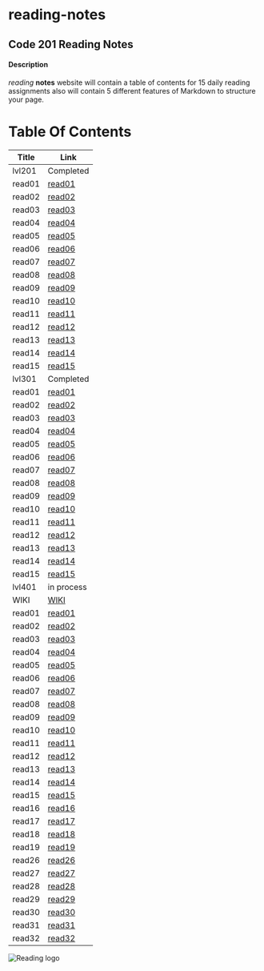 # reading-notes

## Code 201 Reading Notes

#### Description
 *reading* **notes** website will contain a table of contents for 15 daily reading assignments also will contain  5 different features of Markdown to structure your page.

 # Table Of Contents

 Title | Link
 ----- | ------
 lvl201 | Completed
 read01 | [read01](https://ahmed199764.github.io/reading-notes/class-01)
 read02 | [read02](https://ahmed199764.github.io/reading-notes/class-02)
 read03 | [read03](https://ahmed199764.github.io/reading-notes/class-03)
 read04 | [read04](https://ahmed199764.github.io/reading-notes/class-04)
 read05 | [read05](https://ahmed199764.github.io/reading-notes/class-05)
 read06 | [read06](https://ahmed199764.github.io/reading-notes/class-06)
 read07 | [read07](https://ahmed199764.github.io/reading-notes/class-07)
 read08 | [read08](https://ahmed199764.github.io/reading-notes/class-08)
 read09 | [read09](https://ahmed199764.github.io/reading-notes/class-09)
 read10 | [read10](https://ahmed199764.github.io/reading-notes/class-10)
 read11 | [read11](https://ahmed199764.github.io/reading-notes/class-11)
 read12 | [read12](https://ahmed199764.github.io/reading-notes/class-12)
 read13 | [read13](https://ahmed199764.github.io/reading-notes/class-13)
 read14 | [read14](https://ahmed199764.github.io/reading-notes/class-14)
 read15 | [read15](https://ahmed199764.github.io/reading-notes/class-15)
 lvl301 | Completed
 read01 | [read01](https://ahmed199764.github.io/reading-notes/301-class-01)
 read02 | [read02](https://ahmed199764.github.io/reading-notes/301-class-02)
 read03 | [read03](https://ahmed199764.github.io/reading-notes/301-class-03)
 read04 | [read04](https://ahmed199764.github.io/reading-notes/301-class-04)
 read05 | [read05](https://ahmed199764.github.io/reading-notes/301-class-05)
 read06 | [read06](https://ahmed199764.github.io/reading-notes/301-class-06)
 read07 | [read07](https://ahmed199764.github.io/reading-notes/301-class-07)
 read08 | [read08](https://ahmed199764.github.io/reading-notes/301-class-08)
 read09 | [read09](https://ahmed199764.github.io/reading-notes/301-class-09)
 read10 | [read10](https://ahmed199764.github.io/reading-notes/301-class-10)
 read11 | [read11](https://ahmed199764.github.io/reading-notes/301-class-11)
 read12 | [read12](https://ahmed199764.github.io/reading-notes/301-class-12)
 read13 | [read13](https://ahmed199764.github.io/reading-notes/301-class-13)
 read14 | [read14](https://ahmed199764.github.io/reading-notes/301-class-14)
 read15 | [read15](https://ahmed199764.github.io/reading-notes/301-class-15)
 lvl401 | in process
 WIKI   | [WIKI](https://ahmed199764.github.io/reading-notes/WIKI)
 read01 | [read01](https://ahmed199764.github.io/reading-notes/401-class-01)
 read02 | [read02](https://ahmed199764.github.io/reading-notes/401-class-02)
 read03 | [read03](https://ahmed199764.github.io/reading-notes/401-class-03)
 read04 | [read04](https://ahmed199764.github.io/reading-notes/401-class-04)
 read05 | [read05](https://ahmed199764.github.io/reading-notes/401-class-05)
 read06 | [read06](https://ahmed199764.github.io/reading-notes/401-class-06)
 read07 | [read07](https://ahmed199764.github.io/reading-notes/401-class-07)
 read08 | [read08](https://ahmed199764.github.io/reading-notes/401-class-08)
 read09 | [read09](https://ahmed199764.github.io/reading-notes/401-class-09)
 read10 | [read10](https://ahmed199764.github.io/reading-notes/401-class-10)
 read11 | [read11](https://ahmed199764.github.io/reading-notes/401-class-11)
 read12 | [read12](https://ahmed199764.github.io/reading-notes/401-class-12)
 read13 | [read13](https://ahmed199764.github.io/reading-notes/401-class-13)
 read14 | [read14](https://ahmed199764.github.io/reading-notes/401-class-14)
 read15 | [read15](https://ahmed199764.github.io/reading-notes/401-class-15)
 read16 | [read16](https://ahmed199764.github.io/reading-notes/401-class-16)
 read17 | [read17](https://ahmed199764.github.io/reading-notes/401-class-17)
 read18 | [read18](https://ahmed199764.github.io/reading-notes/401-class-18)
 read19 | [read19](https://ahmed199764.github.io/reading-notes/401-class-19)
 read26 | [read26](https://ahmed199764.github.io/reading-notes/401-class-26)
 read27 | [read27](https://ahmed199764.github.io/reading-notes/401-class-27)
 read28 | [read28](https://ahmed199764.github.io/reading-notes/401-class-28)
 read29 | [read29](https://ahmed199764.github.io/reading-notes/401-class-29)
 read30 | [read30](https://ahmed199764.github.io/reading-notes/401-class-30)
 read31 | [read31](https://ahmed199764.github.io/reading-notes/401-class-31)
 read32 | [read32](https://ahmed199764.github.io/reading-notes/401-class-32)

 
![Reading logo](https://media.istockphoto.com/vectors/book-reading-logo-and-symbols-template-icons-app-vector-id1059719536)
